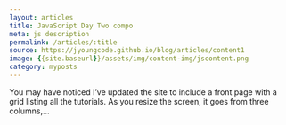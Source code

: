```yaml
---
layout: articles
title: JavaScript Day Two compo
meta: js description
permalink: /articles/:title
source: https://jyoungcode.github.io/blog/articles/content1
image: {{site.baseurl}}/assets/img/content-img/jscontent.png
category: myposts
---
```


You may have noticed I’ve updated the site to include a front page with a grid listing all the tutorials. As you resize the screen, it goes from three columns,…